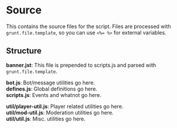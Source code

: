 # Source

This contains the source files for the script. Files are processed with `grunt.file.template`, so you can use `<%= %>` for external variables.

## Structure

**banner.jst**: This file is prepended to scripts.js and parsed with `grunt.file.template`.

**bot.js**: Bot/message utilities go here. <br/>
**defines.js**: Global definitions go here. <br/>
**scripts.js**: Events and whatnot go here.

**util/player-util.js**: Player related utilities go here. <br/>
**util/mod-util.js**: Moderation utilities go here. <br/>
**util/util.js**: Misc. utilities go here. <br/>